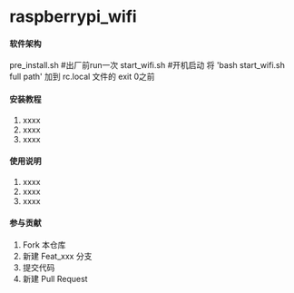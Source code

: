 # raspberrypi_wifi

#### 软件架构
pre_install.sh #出厂前run一次
start_wifi.sh #开机启动
  将 'bash start_wifi.sh full path' 加到 rc.local 文件的 exit 0之前

#### 安装教程

1.  xxxx
2.  xxxx
3.  xxxx

#### 使用说明

1.  xxxx
2.  xxxx
3.  xxxx

#### 参与贡献

1.  Fork 本仓库
2.  新建 Feat_xxx 分支
3.  提交代码
4.  新建 Pull Request

